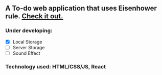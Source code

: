 ## A To-do web application that uses Eisenhower rule. [Check it out.](https://kaiwenkevinz.github.io/react-WillDo)

### Under developing:
- [x] Local Storage
- [ ] Server Storage
- [ ] Sound Effect

### Technology used: **HTML/CSS/JS, React**

